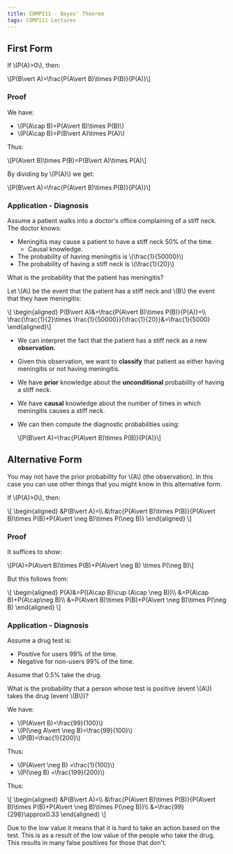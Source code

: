 ```yaml
---
title: COMP111 - Bayes' Theorem
tags: COMP111 Lectures
---
```

## First Form
If &#92;(P(A)>0&#92;), then:

&#92;[P(B\vert A)=\frac{P(A\vert B)\times P(B)}{P(A)}&#92;]

### Proof
We have:

* &#92;(P(A\cap B)=P(A\vert B)\times P(B)&#92;)
* &#92;(P(A\cap B)=P(B\vert A)\times P(A)&#92;)

Thus:

&#92;[P(A\vert B)\times P(B)=P(B\vert A)\times P(A)&#92;]

By dividing by &#92;(P(A)&#92;) we get:

&#92;[P(B\vert A)=\frac{P(A\vert B)\times P(B)}{P(A)}&#92;]

### Application - Diagnosis
Assume a patient walks into a doctor's office complaining of a stiff neck. The doctor knows:

* Meningitis may cause a patient to have a stiff neck 50% of the time.
	* Causal knowledge.
* The probability of having meningitis is &#92;(\frac{1}{50000}&#92;)
* The probability of having a stiff neck is &#92;(\frac{1}{20}&#92;)

What is the probability that the patient has meningitis?

Let &#92;(A&#92;) be the event that the patient has a stiff neck and &#92;(B&#92;) the event that they have meningitis:

&#92;[
\begin{aligned}
P(B\vert A)&=\frac{P(A\vert B)\times P(B)}{P(A)}=&#92;&#92;
\frac{\frac{1}{2}\times \frac{1}{50000}}{\frac{1}{20}}&=\frac{1}{5000}
\end{aligned}&#92;]

* We can interpret the fact that the patient has a stiff neck as a new **observation**.
* Given this observation, we want to **classify** that patient as either having meningitis or not having meningitis.
* We have **prior** knowledge about the **unconditional** probability of having a stiff neck.
* We have **causal** knowledge about the number of times in which meningitis causes a stiff neck.
* We can then compute the diagnostic probabilities using: 

	&#92;[P(B\vert A)=\frac{P(A\vert B)\times P(B)}{P(A)}&#92;]
	
## Alternative Form
You may not have the prior probability for &#92;(A&#92;) (the observation). In this case you can use other things that you might know in this alternative form.

If &#92;(P(A)>0&#92;), then:

&#92;[
\begin{aligned}
&P(B\vert A)=&#92;&#92;
&\frac{P(A\vert B)\times P(B)}{P(A\vert B)\times P(B)+P(A\vert \neg B)\times P(\neg B)}
\end{aligned}
&#92;]

### Proof
It suffices to show:

&#92;[P(A)=P(A\vert B)\times P(B)+P(A\vert \neg B) \times P(\neg B)&#92;]

But this follows from:

&#92;[
\begin{aligned}
P(A)&=P((A\cap B)\cup (A\cap \neg B))&#92;&#92;
&=P(A\cap B)+P(A\cap\neg B)&#92;&#92;
&=P(A\vert B)\times P(B)+P(A\vert \neg B)\times P(\neg B)
\end{aligned}
&#92;]

### Application - Diagnosis
Assume a drug test is:

* Positive for users 99% of the time.
* Negative for non-users 99% of the time.

Assume that 0.5% take the drug.

What is the probability that a person whose test is positive (event &#92;(A&#92;)) takes the drug (event &#92;(B&#92;))?

We have:

* &#92;(P(A\vert B)=\frac{99}{100}&#92;)
* &#92;(P(\neg A\vert \neg B)=\frac{99}{100}&#92;)
* &#92;(P(B)=\frac{1}{200}&#92;)

Thus:

* &#92;(P(A\vert \neg B) =\frac{1}{100}&#92;)
* &#92;(P(\neg B) =\frac{199}{200}&#92;)

Thus:

&#92;[
\begin{aligned}
&P(B\vert A)=&#92;&#92;
&\frac{P(A\vert B)\times P(B)}{P(A\vert B)\times P(B)+P(A\vert \neg B)\times P(\neg B)}&#92;&#92;
&=\frac{99}{298}\approx0.33
\end{aligned}
&#92;]

Due to the low value it means that it is hard to take an action based on the test. This is as a result of the low value of the people who take the drug. This results in many false positives for those that don't.
